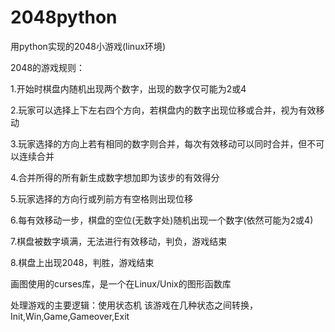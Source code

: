 # 2048python
用python实现的2048小游戏(linux环境)

2048的游戏规则：

   1.开始时棋盘内随机出现两个数字，出现的数字仅可能为2或4
   
   2.玩家可以选择上下左右四个方向，若棋盘内的数字出现位移或合并，视为有效移动
   
   3.玩家选择的方向上若有相同的数字则合并，每次有效移动可以同时合并，但不可以连续合并
   
   4.合并所得的所有新生成数字想加即为该步的有效得分
   
   5.玩家选择的方向行或列前方有空格则出现位移
   
   6.每有效移动一步，棋盘的空位(无数字处)随机出现一个数字(依然可能为2或4)
   
   7.棋盘被数字填满，无法进行有效移动，判负，游戏结束
   
   8.棋盘上出现2048，判胜，游戏结束
 
 画图使用的curses库，是一个在Linux/Unix的图形函数库
 
 处理游戏的主要逻辑：使用状态机
 该游戏在几种状态之间转换，Init,Win,Game,Gameover,Exit
 
 
 
